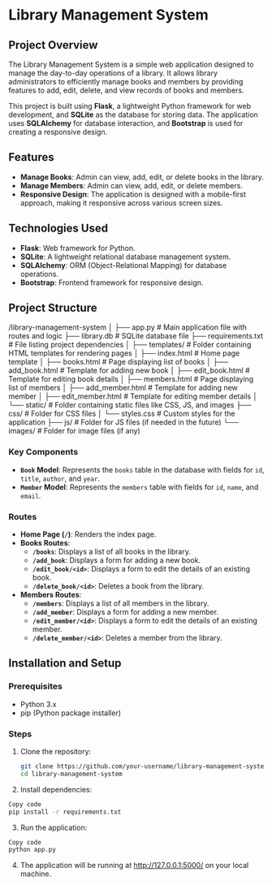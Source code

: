 # Library Management System

## Project Overview

The Library Management System is a simple web application designed to manage the day-to-day operations of a library. It allows library administrators to efficiently manage books and members by providing features to add, edit, delete, and view records of books and members.

This project is built using **Flask**, a lightweight Python framework for web development, and **SQLite** as the database for storing data. The application uses **SQLAlchemy** for database interaction, and **Bootstrap** is used for creating a responsive design.

## Features

- **Manage Books**: Admin can view, add, edit, or delete books in the library.
- **Manage Members**: Admin can view, add, edit, or delete members.
- **Responsive Design**: The application is designed with a mobile-first approach, making it responsive across various screen sizes.

## Technologies Used

- **Flask**: Web framework for Python.
- **SQLite**: A lightweight relational database management system.
- **SQLAlchemy**: ORM (Object-Relational Mapping) for database operations.
- **Bootstrap**: Frontend framework for responsive design.

## Project Structure
/library-management-system
│
├── app.py                    # Main application file with routes and logic
├── library.db                # SQLite database file
├── requirements.txt          # File listing project dependencies
│
├── templates/                # Folder containing HTML templates for rendering pages
│   ├── index.html            # Home page template
│   ├── books.html            # Page displaying list of books
│   ├── add_book.html         # Template for adding new book
│   ├── edit_book.html        # Template for editing book details
│   ├── members.html          # Page displaying list of members
│   ├── add_member.html       # Template for adding new member
│   ├── edit_member.html      # Template for editing member details
│
└── static/                   # Folder containing static files like CSS, JS, and images
    ├── css/                  # Folder for CSS files
    │   └── styles.css        # Custom styles for the application
    ├── js/                   # Folder for JS files (if needed in the future)
    └── images/               # Folder for image files (if any)


### Key Components

- **`Book` Model**: Represents the `books` table in the database with fields for `id`, `title`, `author`, and `year`.
- **`Member` Model**: Represents the `members` table with fields for `id`, `name`, and `email`.

### Routes

- **Home Page (`/`)**: Renders the index page.
- **Books Routes**:
  - **`/books`**: Displays a list of all books in the library.
  - **`/add_book`**: Displays a form for adding a new book.
  - **`/edit_book/<id>`**: Displays a form to edit the details of an existing book.
  - **`/delete_book/<id>`**: Deletes a book from the library.
- **Members Routes**:
  - **`/members`**: Displays a list of all members in the library.
  - **`/add_member`**: Displays a form for adding a new member.
  - **`/edit_member/<id>`**: Displays a form to edit the details of an existing member.
  - **`/delete_member/<id>`**: Deletes a member from the library.

## Installation and Setup

### Prerequisites

- Python 3.x
- pip (Python package installer)

### Steps

1. Clone the repository:

   ```bash
   git clone https://github.com/your-username/library-management-system.git
   cd library-management-system


2. Install dependencies:

```bash
Copy code
pip install -r requirements.txt
```

3. Run the application:

```bash
Copy code
python app.py
```
4. The application will be running at http://127.0.0.1:5000/ on your local machine.


